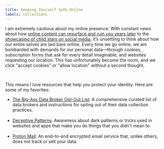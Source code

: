 ```yaml
---
title: Keeping Yourself Safe Online
labels: collections
---
```



I am extremely cautious about my online presence. With constant news about how 
<a href="https://www.nytimes.com/2015/02/15/magazine/how-one-stupid-tweet-ruined-justine-saccos-life.htm">online content can resurface and ruin you years later</a> 
to the 
<a href="https://cjil.uchicago.edu/online-archive/family-influencing-best-interests-child">showcasing of child stars on social media</a>, 
it’s unsettling to think about how our entire selves are laid bare online. Every time we go online, we are bombarded with demands for our personal data—through cookies, subscription forms that ask for every detail imaginable, and websites requesting our location. This has unfortunately become the norm, and we click "accept cookies" or "allow location" without a second thought.


<br>

This means I love resources that help you protect your identity. Here are some of my favorites:

<ul>
    <li> 
        <a href="https://github.com/yaelwrites/Big-Ass-Data-Broker-Opt-Out-List?tab=readme-ov-file">The Big-Ass Data Broker Opt-Out List</a>: A comprehensive curated list of data brokers and instructions for opting out of their data collection practices.
    </li>
    <br>
    <li> 
        <a href="https://www.deceptive.design/">Deceptive Patterns</a>: Awareness about dark patterns or tricks used in websites and apps that make you do things that you didn't mean to.
    </li>
    <br>
    <li> 
        <a href="https://proton.me/mail">Proton Mail</a>: An end-to-end encrypted email service that, unlike others, does not track or sell your data.
    </li>
</ul>

